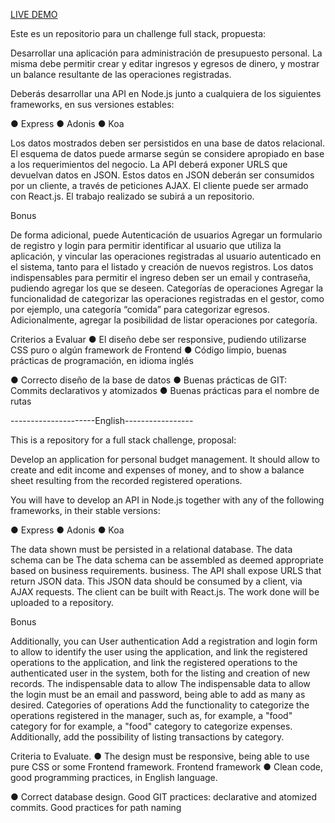 [LIVE DEMO](https://piggysafe.vercel.app/)

Este es un repositorio para un challenge full stack, propuesta: 

Desarrollar una aplicación  para administración de presupuesto personal. La misma debe
permitir crear y editar ingresos y egresos de dinero, y mostrar un balance resultante de las
operaciones registradas.

Deberás desarrollar una API en Node.js junto a cualquiera de los siguientes frameworks,
en sus versiones estables:

● Express
● Adonis
● Koa

Los datos mostrados deben ser persistidos en una base de datos relacional. El esquema de
datos puede armarse según se considere apropiado en base a los requerimientos del
negocio. La API deberá exponer URLS que devuelvan datos en JSON.
Estos datos en JSON deberán ser consumidos por un cliente, a través de peticiones AJAX.
El cliente puede ser armado con React.js.
El trabajo realizado se subirá a un repositorio.

Bonus

De forma adicional, puede
Autenticación de usuarios
Agregar un formulario de registro y login para permitir identificar al usuario que utiliza la
aplicación, y vincular las operaciones registradas al usuario autenticado en el sistema,
tanto para el listado y creación de nuevos registros. Los datos indispensables para permitir
el ingreso deben ser un email y contraseña, pudiendo agregar los que se deseen.
Categorías de operaciones
Agregar la funcionalidad de categorizar las operaciones registradas en el gestor, como por
ejemplo, una categoría “comida” para categorizar egresos. Adicionalmente, agregar la
posibilidad de listar operaciones por categoría.

Criterios a Evaluar
● El diseño debe ser responsive, pudiendo utilizarse CSS puro o algún framework
de Frontend
● Código limpio, buenas prácticas de programación, en idioma inglés

● Correcto diseño de la base de datos
● Buenas prácticas de GIT: Commits declarativos y atomizados
● Buenas prácticas para el nombre de rutas

---------------------English-----------------

This is a repository for a full stack challenge, proposal: 

Develop an application for personal budget management. It should
allow to create and edit income and expenses of money, and to show a balance sheet resulting from the recorded
registered operations.

You will have to develop an API in Node.js together with any of the following frameworks,
in their stable versions:

● Express
● Adonis
● Koa

The data shown must be persisted in a relational database. The data schema can be
The data schema can be assembled as deemed appropriate based on business requirements.
business. The API shall expose URLS that return JSON data.
This JSON data should be consumed by a client, via AJAX requests.
The client can be built with React.js.
The work done will be uploaded to a repository.

Bonus

Additionally, you can
User authentication
Add a registration and login form to allow to identify the user using the application, and link the registered operations to the
application, and link the registered operations to the authenticated user in the system,
both for the listing and creation of new records. The indispensable data to allow
The indispensable data to allow the login must be an email and password, being able to add as many as desired.
Categories of operations
Add the functionality to categorize the operations registered in the manager, such as, for example, a "food" category for
for example, a "food" category to categorize expenses. Additionally, add the
possibility of listing transactions by category.

Criteria to Evaluate.
● The design must be responsive, being able to use pure CSS or some Frontend framework.
Frontend framework
● Clean code, good programming practices, in English language.

● Correct database design.
Good GIT practices: declarative and atomized commits.
Good practices for path naming

